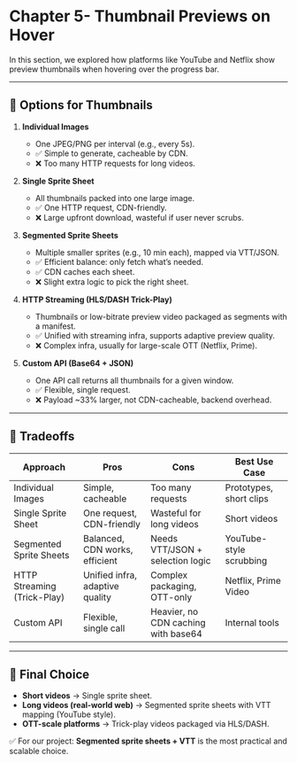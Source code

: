 # Chapter 5- Thumbnail Previews on Hover

In this section, we explored how platforms like YouTube and Netflix show preview thumbnails when hovering over the progress bar.

---

## 🔹 Options for Thumbnails

1. **Individual Images**
   - One JPEG/PNG per interval (e.g., every 5s).
   - ✅ Simple to generate, cacheable by CDN.
   - ❌ Too many HTTP requests for long videos.

2. **Single Sprite Sheet**
   - All thumbnails packed into one large image.
   - ✅ One HTTP request, CDN-friendly.
   - ❌ Large upfront download, wasteful if user never scrubs.

3. **Segmented Sprite Sheets**
   - Multiple smaller sprites (e.g., 10 min each), mapped via VTT/JSON.
   - ✅ Efficient balance: only fetch what’s needed.
   - ✅ CDN caches each sheet.
   - ❌ Slight extra logic to pick the right sheet.

4. **HTTP Streaming (HLS/DASH Trick-Play)**
   - Thumbnails or low-bitrate preview video packaged as segments with a manifest.
   - ✅ Unified with streaming infra, supports adaptive preview quality.
   - ❌ Complex infra, usually for large-scale OTT (Netflix, Prime).

5. **Custom API (Base64 + JSON)**
   - One API call returns all thumbnails for a given window.
   - ✅ Flexible, single request.
   - ❌ Payload ~33% larger, not CDN-cacheable, backend overhead.

---

## 🔹 Tradeoffs

| Approach               | Pros                                | Cons                                   | Best Use Case |
|------------------------|-------------------------------------|----------------------------------------|---------------|
| Individual Images      | Simple, cacheable                   | Too many requests                      | Prototypes, short clips |
| Single Sprite Sheet    | One request, CDN-friendly           | Wasteful for long videos               | Short videos |
| Segmented Sprite Sheets| Balanced, CDN works, efficient      | Needs VTT/JSON + selection logic       | YouTube-style scrubbing |
| HTTP Streaming (Trick-Play)| Unified infra, adaptive quality | Complex packaging, OTT-only            | Netflix, Prime Video |
| Custom API             | Flexible, single call               | Heavier, no CDN caching with base64    | Internal tools |

---

## 🔹 Final Choice

- **Short videos** → Single sprite sheet.  
- **Long videos (real-world web)** → Segmented sprite sheets with VTT mapping (YouTube style).  
- **OTT-scale platforms** → Trick-play videos packaged via HLS/DASH.  

✅ For our project: **Segmented sprite sheets + VTT** is the most practical and scalable choice.